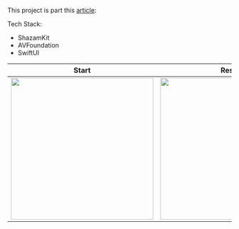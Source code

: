 This project is part this [article](https://cedricbahirwe.hashnode.dev/audio-recognition-with-shazamkit-and-avfoundation):

Tech Stack:
- ShazamKit
- AVFoundation
- SwiftUI

Start                 | Result
--------------------- | ---------------------
<img src="https://user-images.githubusercontent.com/49038614/200013097-a211e1f7-48f1-4ee0-8b2b-4993d080cb67.png" width="320"> | <img src="https://user-images.githubusercontent.com/49038614/200013064-6e0777b5-eacf-4c53-8c38-f1d78b7d9a1d.png" width="320">
